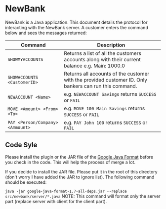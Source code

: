 # NewBank

NewBank is a Java application. This document details the protocol for interacting with the NewBank server. A customer enters the command below and sees the messages returned:

Command | Description
--------|------------
`SHOWMYACCOUNTS` | Returns a list of all the customers accounts along with their current balance e.g. Main: 1000.0 
`SHOWACCOUNTS <CustomerID>` | Returns all accounts of the customer with the provided customer ID. Only bankers can run this command.
`NEWACCOUNT <Name>` | e.g. `NEWACCOUNT Savings` returns `SUCCESS` or `FAIL`
`MOVE <Amount> <From> <To>` | e.g. `MOVE 100 Main Savings` returns `SUCCESS` or `FAIL`
`PAY <Person/Company> <Ammount>` | e.g. `PAY John 100` returns `SUCCESS` or `FAIL`

## Code Syle

Please install the plugin or the JAR file of the [Google Java Format](https://github.com/google/google-java-format) before you check in the code. This will help the process of merge a lot.

If you decide to install the JAR file. Please put it in the root of this directory (don't worry I have added the JAR to ignore list). The following command should be executed:

`java -jar google-java-format-1.7-all-deps.jar --replace src/newbank/server/*.java` NOTE: This command will format only the server part (replace server with client for the client part).